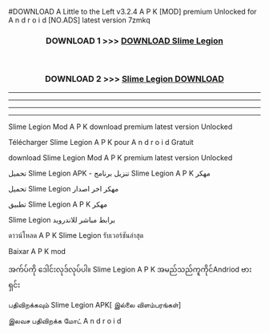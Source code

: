 #DOWNLOAD A Little to the Left v3.2.4 A P K [MOD] premium Unlocked for A n d r o i d [NO.ADS] latest version 7zmkq 



<div align="center">

<h3>DOWNLOAD 1 >>> <a href="https://downloadmod1.web.app/?judul=Slime Legion ">DOWNLOAD Slime Legion </a></h3><br>

<h3>DOWNLOAD 2 >>> <a href="https://downloadmod1.web.app/?judul=Slime Legion ">Slime Legion  DOWNLOAD </a></h3>

</div>


----------------------------------------------------------

----------------------------------------------------------

----------------------------------------------------------

----------------------------------------------------------


Slime Legion  Mod A P K download premium latest version Unlocked

Télécharger Slime Legion  A P K pour A n d r o i d Gratuit

download Slime Legion  Mod A P K premium latest version Unlocked

تحميل Slime Legion  APK - تنزيل برنامج Slime Legion  A P K مهكر

تحميل Slime Legion  مهكر اخر اصدار

تطبيق Slime Legion  A P K مهكر

Slime Legion  برابط مباشر للاندرويد

ดาวน์โหลด A P K Slime Legion  รับเวอร์ชันล่าสุด

Baixar A P K mod

အက်ပ်ကို ဒေါင်းလုဒ်လုပ်ပါ။ Slime Legion  A P K အမည်သည်ကူကိုင်Andriod ဗားရှင်း

பதிவிறக்கவும் Slime Legion  APK[ இல்லை விளம்பரங்கள்] 
 
இலவச பதிவிறக்க மோட் A n d r o i d



